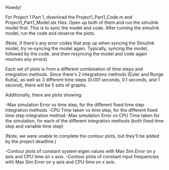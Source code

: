 Howdy! 

For Project 1 Part 1, download the Project1_Part1_Code.m and Project1_Part1_Model.slx files. Open up both of them and run the simulink model first. This is to sync the model and code. After running the simulink model, run the code and observe the plots. 

(Note, if there's any error codes that pop up when syncing the Simulink model, try re-syncing the model again. Typically, syncing the model, followed by the code, and then resyncing the model and code again resolves any errors)

Each set of plots is from a different combination of time steps and integration methods. Since there's 2 integrations methods (Euler and Runge Kutta), as well as 3 different time steps (0.001 seconds, 0.1 seconds, and 1 second), there will be 5 sets of graphs. 

Additionally, there are plots showing:

-Max simulation Error vs time step, for the different
fixed time step Integration methods
-CPU Time taken vs time step, for the different fixed
time step integration method
-Max simulation Error vs CPU Time taken for the
simulation, for each of the different integration
methods (both fixed time step and variable time step)

(Note, we were unable to complete the contour plots, but they'll be added by the project deadline.)

-Contour plots of constant system eigen values with
Max Sim Error on y axis and CPU time on x axis.
-Contour plots of constant input frequencies with Max
Sim Error on y axis and CPU time on x axis.
 
